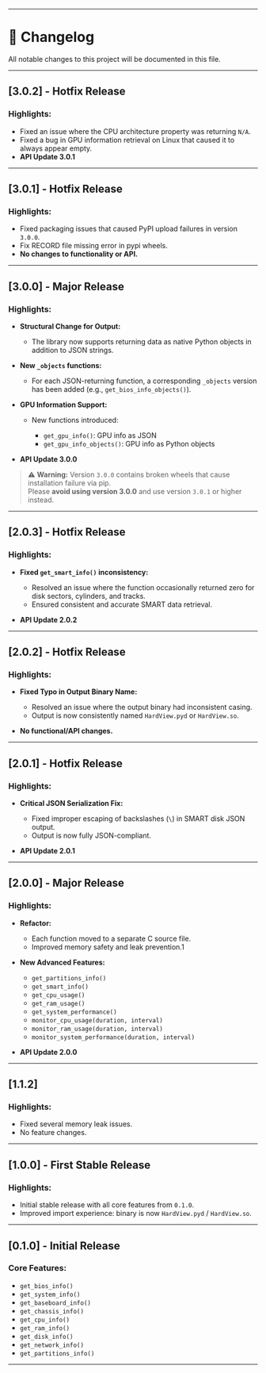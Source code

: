 
---

# 📜 Changelog

All notable changes to this project will be documented in this file.



---

## \[3.0.2] - Hotfix Release

### Highlights:
* Fixed an issue where the CPU architecture property was returning `N/A`.
* Fixed a bug in GPU information retrieval on Linux that caused it to always appear empty.
* **API Update 3.0.1**

---

## \[3.0.1] - Hotfix Release

### Highlights:
* Fixed packaging issues that caused PyPI upload failures in version `3.0.0`.
* Fix RECORD file missing error in pypi wheels.
* **No changes to functionality or API.**

---

## \[3.0.0] - Major Release

### Highlights:

* **Structural Change for Output:**

  * The library now supports returning data as native Python objects in addition to JSON strings.

* **New `_objects` functions:**

  * For each JSON-returning function, a corresponding `_objects` version has been added (e.g., `get_bios_info_objects()`).

* **GPU Information Support:**

  * New functions introduced:

    * `get_gpu_info()`: GPU info as JSON
    * `get_gpu_info_objects()`: GPU info as Python objects
* **API Update 3.0.0**
> ⚠️ **Warning:** Version `3.0.0` contains broken wheels that cause installation failure via pip.  
> Please **avoid using version 3.0.0** and use version `3.0.1` or higher instead.
---

## \[2.0.3] - Hotfix Release

### Highlights:

* **Fixed `get_smart_info()` inconsistency:**

  * Resolved an issue where the function occasionally returned zero for disk sectors, cylinders, and tracks.
  * Ensured consistent and accurate SMART data retrieval.
* **API Update 2.0.2**

---

## \[2.0.2] - Hotfix Release

### Highlights:

* **Fixed Typo in Output Binary Name:**

  * Resolved an issue where the output binary had inconsistent casing.
  * Output is now consistently named `HardView.pyd` or `HardView.so`.
* **No functional/API changes.**

---

## \[2.0.1] - Hotfix Release

### Highlights:

* **Critical JSON Serialization Fix:**

  * Fixed improper escaping of backslashes (`\`) in SMART disk JSON output.
  * Output is now fully JSON-compliant.
* **API Update 2.0.1**

---

## \[2.0.0] - Major Release

### Highlights:

* **Refactor:**

  * Each function moved to a separate C source file.
  * Improved memory safety and leak prevention.1
* **New Advanced Features:**

  * `get_partitions_info()`
  * `get_smart_info()`
  * `get_cpu_usage()`
  * `get_ram_usage()`
  * `get_system_performance()`
  * `monitor_cpu_usage(duration, interval)`
  * `monitor_ram_usage(duration, interval)`
  * `monitor_system_performance(duration, interval)`
 * **API Update 2.0.0**

---

## \[1.1.2]

### Highlights:

* Fixed several memory leak issues.
* No feature changes.

---

## \[1.0.0] - First Stable Release

### Highlights:

* Initial stable release with all core features from `0.1.0`.
* Improved import experience: binary is now `HardView.pyd` / `HardView.so`.

---

## \[0.1.0] - Initial Release

### Core Features:

* `get_bios_info()`
* `get_system_info()`
* `get_baseboard_info()`
* `get_chassis_info()`
* `get_cpu_info()`
* `get_ram_info()`
* `get_disk_info()`
* `get_network_info()`
* `get_partitions_info()`

---
